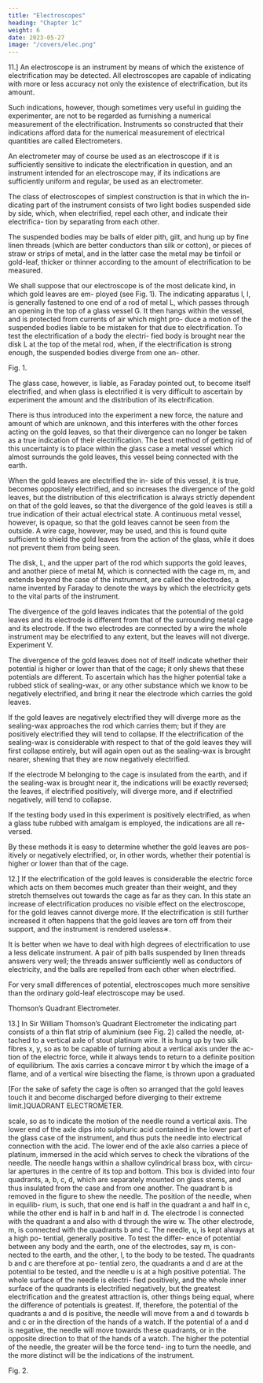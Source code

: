 ```yaml
---
title: "Electroscopes"
heading: "Chapter 1c"
weight: 6
date: 2023-05-27
image: "/covers/elec.png"
---
```




11.] An electroscope is an instrument by means of which the existence of electrification may be detected. All electroscopes are capable of indicating with more or less accuracy not only the existence of electrification, but its amount. 

Such indications, however, though sometimes very useful in guiding the experimenter, are not to be regarded as furnishing a numerical measurement of the electrification. Instruments so constructed that their indications afford data for the numerical measurement of electrical quantities are called Electrometers.

An electrometer may of course be used as an electroscope if it is sufficiently sensitive to indicate the electrification in question, and an instrument intended for an electroscope may, if its indications are sufficiently uniform
and regular, be used as an electrometer.

The class of electroscopes of simplest construction is that in which the in-
dicating part of the instrument consists of two light bodies suspended side by
side, which, when electrified, repel each other, and indicate their electrifica-
tion by separating from each other.

The suspended bodies may be balls of elder pith, gilt, and hung up by fine
linen threads (which are better conductors than silk or cotton), or pieces of
straw or strips of metal, and in the latter case the metal may be tinfoil or
gold-leaf, thicker or thinner according to the amount of electrification to be
measured.

We shall suppose that our electroscope is of the most delicate kind, in which gold leaves are em- ployed (see Fig. 1). The indicating apparatus l, l, is generally fastened to one end of a rod of metal L, which passes through an opening in the top of a glass vessel G. It then hangs within the vessel, and is protected from currents of air which might pro- duce a motion of the suspended bodies liable to be mistaken for that due to electrification. To test the electrification of a body the electri- fied body is brought near the disk L at the top of the metal rod, when, if the electrification is strong enough, the suspended bodies diverge from one an- other.

Fig. 1.

The glass case, however, is liable, as Faraday pointed out, to become itself electrified, and when glass is electrified it is very difficult to ascertain by experiment the amount and the distribution of its electrification. 

There is thus introduced into the experiment a new force, the nature and amount of which are unknown, and this interferes with the other forces acting on the gold leaves, so that their divergence can no longer be taken as a true indication of their electrification. The best method of getting rid of this uncertainty is to place within the glass case a metal vessel which almost surrounds the gold leaves, this vessel being connected with the earth.

When the gold leaves are electrified the in- side of this vessel, it is true, becomes oppositely electrified, and so increases the divergence of the gold leaves, but the distribution of this electrification is always strictly dependent on that of the gold leaves, so that the divergence of the gold leaves is still a true indication of their actual electrical state. A continuous metal vessel, however, is opaque, so that the gold leaves cannot be seen from the outside. A wire cage, however, may be used, and this is found quite sufficient to shield the gold leaves from the action of the glass, while it does not prevent them from being seen.

The disk, L, and the upper part of the rod which supports the gold leaves,
and another piece of metal M, which is connected with the cage m, m, and
extends beyond the case of the instrument, are called the electrodes, a name
invented by Faraday to denote the ways by which the electricity gets to the
vital parts of the instrument.

The divergence of the gold leaves indicates that the potential of the gold
leaves and its electrode is different from that of the surrounding metal cage
and its electrode. If the two electrodes are connected by a wire the whole
instrument may be electrified to any extent, but the leaves will not diverge.
Experiment V.

The divergence of the gold leaves does not of itself indicate whether their potential is higher or lower than that of the cage; it only shews that these potentials are different. To ascertain which has the higher potential take a rubbed stick of sealing-wax, or any other substance which we know to be negatively electrified, and bring it near the electrode which carries the gold leaves. 

If the gold leaves are negatively electrified they will diverge more as the sealing-wax approaches the rod which carries them; but if they are positively electrified they will tend to collapse. If the electrification of the sealing-wax is considerable with respect to that of the gold leaves they will first collapse entirely, but will again open out as the sealing-wax is brought nearer, shewing that they are now negatively electrified. 

If the electrode M belonging to the cage is insulated from the earth, and if the sealing-wax is brought near it, the indications will be exactly reversed; the leaves, if electrified positively, will diverge more, and if electrified negatively, will tend to collapse.

If the testing body used in this experiment is positively electrified, as when
a glass tube rubbed with amalgam is employed, the indications are all re-
versed.

By these methods it is easy to determine whether the gold leaves are pos-
itively or negatively electrified, or, in other words, whether their potential is
higher or lower than that of the cage.

12.] If the electrification of the gold leaves is considerable the electric force which acts on them becomes much greater than their weight, and they stretch themselves out towards the cage as far as they can. In this state an increase of electrification produces no visible effect on the electroscope, for the gold leaves cannot diverge more. If the electrification is still further increased it often happens that the gold leaves are torn off from their support, and the instrument is rendered useless∗.

It is better when we have to deal with high degrees of electrification to use a less delicate instrument. A pair of pith balls suspended by linen threads answers very well; the threads answer sufficiently well as conductors of electricity, and the balls are repelled from each other when electrified.

For very small differences of potential, electroscopes much more sensitive
than the ordinary gold-leaf electroscope may be used.

Thomson’s Quadrant Electrometer.

13.] In Sir William Thomson’s Quadrant Electrometer the indicating part
consists of a thin flat strip of aluminium (see Fig. 2) called the needle, at-
tached to a vertical axle of stout platinum wire. It is hung up by two silk
fibres x, y, so as to be capable of turning about a vertical axis under the ac-
tion of the electric force, while it always tends to return to a definite position
of equilibrium. The axis carries a concave mirror t by which the image of a
flame, and of a vertical wire bisecting the flame, is thrown upon a graduated

[For the sake of safety the cage is often so arranged that the gold leaves touch it and become
discharged before diverging to their extreme limit.]QUADRANT ELECTROMETER.

scale, so as to indicate the motion of the needle round a vertical axis. The
lower end of the axle dips into sulphuric acid contained in the lower part
of the glass case of the instrument, and thus puts the needle into electrical
connection with the acid. The lower end of the axle also carries a piece of
platinum, immersed in the acid which serves to check the vibrations of the
needle. The needle hangs within a shallow cylindrical brass box, with circu-
lar apertures in the centre of its top and bottom. This box is divided into four
quadrants, a, b, c, d, which are separately mounted on glass stems, and thus
insulated from the case and from one another. The quadrant b is removed in
the figure to shew the needle. The position of the needle, when in equilib-
rium, is such, that one end is half in the quadrant a and half in c, while the
other end is half in b and half in d.
The electrode l is connected with the
quadrant a and also with d through the wire
w. The other electrode, m, is connected with
the quadrants b and c.
The needle, u, is kept always at a high po-
tential, generally positive. To test the differ-
ence of potential between any body and the
earth, one of the electrodes, say m, is con-
nected to the earth, and the other, l, to the
body to be tested.
The quadrants b and c are therefore at po-
tential zero, the quadrants a and d are at the
potential to be tested, and the needle u is at
a high positive potential.
The whole surface of the needle is electri-
fied positively, and the whole inner surface
of the quadrants is electrified negatively, but
the greatest electrification and the greatest
attraction is, other things being equal, where the difference of potentials is greatest. If,
therefore, the potential of the quadrants a and d is positive, the needle will
move from a and d towards b and c or in the direction of the hands of a watch. If the potential of a and d is negative, the needle will move towards
these quadrants, or in the opposite direction to that of the hands of a watch.
The higher the potential of the needle, the greater will be the force tend-
ing to turn the needle, and the more distinct will be the indications of the
instrument.

Fig. 2.


